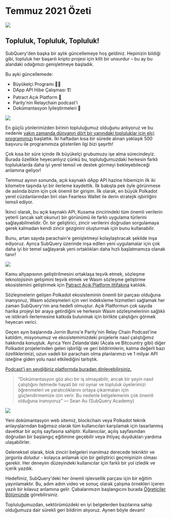 # Temmuz 2021 Özeti

![](https://miro.medium.com/max/1400/1*2z3_9s-SY7dAvfe6xf9IDA.png)

## Topluluk, Topluluk, Topluluk!

SubQuery'den başka bir aylık güncellemeye hoş geldiniz. Hepinizin bildiği gibi, topluluk her başarılı kripto projesi için kilit bir unsurdur – bu ay bu alandaki odağımızı genişletmeye başladık.

Bu ayki güncellemede:

- Büyükelçi Programı 👩💼
- DApp API Hibe Çalışması 🏗
- Patract Açık Platform 🌃
- Parity'nin Relaychain podcast'i
- Dokümantasyon İyileştirmeleri 📑

![](https://miro.medium.com/max/1400/0*pe3Z3x1lGb_RLa5x)

En güçlü yönlerimizden birinin topluluğumuz olduğunu anlıyoruz ve bu nedenle [yakın zamanda dünyanın dört bir yanındaki topluluklar için elçi programımızı](../blogs/20210713-Introducing-the-SubQuery-Ambassador-Program.md) başlattık. İki haftadan kısa bir sürede alınan yaklaşık 500 başvuru ile programımıza gösterilen ilgi bizi şaşırttı!

Çok kısa bir süre içinde ilk büyükelçi grubumuzu işe alma sürecindeyiz. Burada özellikle heyecanlıyız çünkü bu, topluluğumuzdaki herkesin farklı topluluklarda daha iyi yerel temsil ve destek görmeyi bekleyebileceği anlamına geliyor!

Temmuz ayının sonunda, açık kaynaklı dApp API hazine hibemizin ilk iki kilometre taşında iyi bir ilerleme kaydettik. İlk bakışta pek öyle görünmese de aslında bizim için çok önemli bir girişim. İlk olarak, en büyük Polkadot yerel cüzdanlarından biri olan Fearless Wallet ile derin stratejik işbirliğini temsil ediyor.

İkinci olarak, bu açık kaynaklı API, Kusama zincirindeki tüm önemli verilerin yeterli (ancak salt okunur) bir görünümü ile farklı uygulama türlerini sağlayabilmelidir. Ör. bir geliştirici, zincir verilerini doğrudan sorgulamaya gerek kalmadan kendi zincir gezginini oluşturmak için bunu kullanabilir.

Bunu, artan sayıda parachain'e genişletmeyi kolaylaştıracak şekilde inşa ediyoruz. Ayrıca SubQuery üzerinde inşa edilen yeni uygulamalar için çok daha iyi bir temel sağlayarak yeni ortaklıkları daha hızlı başlatmamıza olanak tanır!

![](https://miro.medium.com/max/1400/0*AhM68fyjjSp_2edZ)

Kamu altyapısının geliştirilmesini ortaklaşa teşvik etmek, sözleşme teknolojisinin gelişimini teşvik etmek ve Wasm sözleşme geliştirme ekosistemini geliştirmek için [Patract Açık Platform ittifakına](../blogs/20210714-SubQuery-is-Joining-the-Patract-Open-Platform.md) katıldık.

Sözleşmelerin gelişen Polkadot ekosisteminin önemli bir parçası olduğuna inanıyoruz, Wasm sözleşmeleri için veri indeksleme hizmetleri sağlamak her zaman SubQuery'nin ana hedefi olmuştur. Açık Platformun çok sayıda harika projeyi bir araya getirdiğini ve herkesin Wasm sözleşmelerinin sağlıklı ve istikrarlı ilerlemesine katkıda bulunmak için birlikte çalıştığını görmek heyecan verici.

Geçen ayın başlarında Jorrin Burns'e Parity'nin Relay Chain Podcast'ine katıldım, misyonumuz ve ekosistemimizdeki projelerle nasıl çalıştığımız hakkında konuştuk. Ayrıca Yeni Zelanda'daki (Acala ve Bitcountry gibi) diğer Polkadot projelerinden gelen işbirliği ve geri bildirimlerin, katma değerli bazı özelliklerimizi, uzun vadeli bir parachain olma planlarımızı ve 1 milyar API isteğine giden yolu nasıl etkilediğini tartıştık.

[Podcast'i en sevdiğiniz platformda buradan dinleyebilirsiniz.](https://relaychain.fm/35-querying-the-worlds-data-with-subquery)

> “Dokümantasyon göz alıcı bir iş olmayabilir, ancak bir şeyin nasıl çalıştığını iletmede hayati bir rol oynar ve topluluk üyelerimizi öğrenmeleri ve yaratıcılıklarını ortaya çıkarmaları için güçlendirmemize izin verir. Bu nedenle belgelemenin çok önemli olduğuna inanıyoruz” — Sean Au (SubQuery Academy)

![](https://miro.medium.com/max/1200/0*tvcfXFxHc6shdmAy.gif)

Yeni dokümantasyon web sitemiz, blockchain veya Polkadot teknik anlayışlarından bağımsız olarak tüm kullanıcıları karşılamak için tasarlanmış davetkar bir açılış sayfasına sahiptir. Kullanıcılar, açılış sayfasından doğrudan bir başlangıç ​​eğitimine geçebilir veya ihtiyaç duydukları yardıma ulaşabilirler.

Geleneksel olarak, blok zinciri belgeleri inanılmaz derecede tekniktir ve jargonla doludur - kolayca anlamak için bir geliştirici geçmişinizin olması gerekir. Her deneyim düzeyindeki kullanıcılar için farklı bir yol izledik ve içerik yazdık.

Hedefimiz, SubQuery'deki her önemli işlevsellik parçası için bir eğitim yayınlamaktır. Bu, adım adım video ve sonuç olarak çalışma örnekleri içeren yazılı bir kılavuz anlamına gelir. Çabalarımızın başlangıcını burada [Öğreticiler Bölümünde](https://doc.subquery.network/tutorials_examples/howto.html) görebilirsiniz.

Topluluğumuzdan, sektörümüzdeki en iyi belgelerden bazılarına sahip olduğumuza dair sürekli geri bildirim alıyoruz. Aynen böyle devam!
